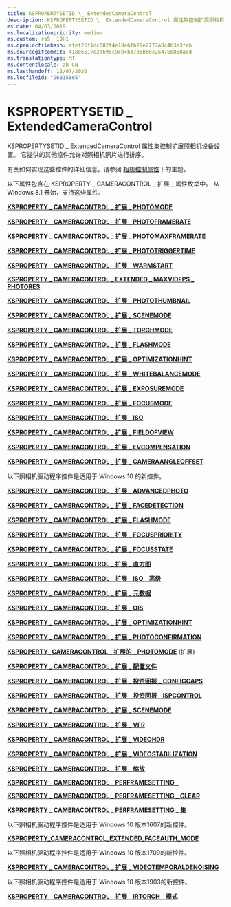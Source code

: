 ```yaml
---
title: KSPROPERTYSETID \_ ExtendedCameraControl
description: KSPROPERTYSETID \_ ExtendedCameraControl 属性集控制扩展照相机设备设置。 它提供的其他控件允许对照相机照片进行排序。
ms.date: 04/03/2019
ms.localizationpriority: medium
ms.custom: rs5, 19H1
ms.openlocfilehash: afef26f1dc002f4e18e6fb29e2177a0c4b3e3feb
ms.sourcegitcommit: 418e6617e2a695c9cb4b37b5b60e264760858acd
ms.translationtype: MT
ms.contentlocale: zh-CN
ms.lasthandoff: 12/07/2020
ms.locfileid: "96815805"
---
```

# <a name="kspropertysetid_extendedcameracontrol"></a>KSPROPERTYSETID \_ ExtendedCameraControl

KSPROPERTYSETID \_ ExtendedCameraControl 属性集控制扩展照相机设备设置。 它提供的其他控件允许对照相机照片进行排序。

有关如何实现这些控件的详细信息，请参阅 [相机控制属性](./camera-control-properties.md#win8-1-extended-props)下的主题。

以下属性包含在 KSPROPERTY \_ CAMERACONTROL \_ 扩展 \_ 属性枚举中。 从 Windows 8.1 开始，支持这些属性。

[**KSPROPERTY \_ CAMERACONTROL \_ 扩展 \_ PHOTOMODE**](ksproperty-cameracontrol-extended-photomode.md)

[**KSPROPERTY \_ CAMERACONTROL \_ 扩展 \_ PHOTOFRAMERATE**](ksproperty-cameracontrol-extended-photoframerate.md)

[**KSPROPERTY \_ CAMERACONTROL \_ 扩展 \_ PHOTOMAXFRAMERATE**](ksproperty-cameracontrol-extended-photomaxframerate.md)

[**KSPROPERTY \_ CAMERACONTROL \_ 扩展 \_ PHOTOTRIGGERTIME**](ksproperty-cameracontrol-extended-phototriggertime.md)

[**KSPROPERTY \_ CAMERACONTROL \_ 扩展 \_ WARMSTART**](ksproperty-cameracontrol-extended-warmstart.md)

[**KSPROPERTY \_ CAMERACONTROL \_ EXTENDED \_ MAXVIDFPS \_ PHOTORES**](ksproperty-cameracontrol-extended-maxvidfps-photores.md)

[**KSPROPERTY \_ CAMERACONTROL \_ 扩展 \_ PHOTOTHUMBNAIL**](ksproperty-cameracontrol-extended-photothumbnail.md)

[**KSPROPERTY \_ CAMERACONTROL \_ 扩展 \_ SCENEMODE**](ksproperty-cameracontrol-extended-scenemode.md)

[**KSPROPERTY \_ CAMERACONTROL \_ 扩展 \_ TORCHMODE**](ksproperty-cameracontrol-extended-torchmode.md)

[**KSPROPERTY \_ CAMERACONTROL \_ 扩展 \_ FLASHMODE**](ksproperty-cameracontrol-extended-flashmode.md)

[**KSPROPERTY \_ CAMERACONTROL \_ 扩展 \_ OPTIMIZATIONHINT**](ksproperty-cameracontrol-extended-optimizationhint.md)

[**KSPROPERTY \_ CAMERACONTROL \_ 扩展 \_ WHITEBALANCEMODE**](ksproperty-cameracontrol-extended-whitebalancemode.md)

[**KSPROPERTY \_ CAMERACONTROL \_ 扩展 \_ EXPOSUREMODE**](ksproperty-cameracontrol-extended-exposuremode.md)

[**KSPROPERTY \_ CAMERACONTROL \_ 扩展 \_ FOCUSMODE**](ksproperty-cameracontrol-extended-focusmode.md)

[**KSPROPERTY \_ CAMERACONTROL \_ 扩展 \_ ISO**](ksproperty-cameracontrol-extended-iso.md)

[**KSPROPERTY \_ CAMERACONTROL \_ 扩展 \_ FIELDOFVIEW**](ksproperty-cameracontrol-extended-fieldofview.md)

[**KSPROPERTY \_ CAMERACONTROL \_ 扩展 \_ EVCOMPENSATION**](ksproperty-cameracontrol-extended-evcompensation.md)

[**KSPROPERTY \_ CAMERACONTROL \_ 扩展 \_ CAMERAANGLEOFFSET**](ksproperty-cameracontrol-extended-cameraangleoffset.md)

以下照相机驱动程序控件是适用于 Windows 10 的新控件。

[**KSPROPERTY \_ CAMERACONTROL \_ 扩展 \_ ADVANCEDPHOTO**](ksproperty-cameracontrol-extended-advancedphoto.md)

[**KSPROPERTY \_ CAMERACONTROL \_ 扩展 \_ FACEDETECTION**](ksproperty-cameracontrol-extended-facedetection.md)

[**KSPROPERTY \_ CAMERACONTROL \_ 扩展 \_ FLASHMODE**](ksproperty-cameracontrol-extended-flashmode2.md)

[**KSPROPERTY \_ CAMERACONTROL \_ 扩展 \_ FOCUSPRIORITY**](ksproperty-cameracontrol-extended-focuspriority.md)

[**KSPROPERTY \_ CAMERACONTROL \_ 扩展 \_ FOCUSSTATE**](ksproperty-cameracontrol-extended-focusstate.md)

[**KSPROPERTY \_ CAMERACONTROL \_ 扩展 \_ 直方图**](ksproperty-cameracontrol-extended-histogram.md)

[**KSPROPERTY \_ CAMERACONTROL \_ 扩展 \_ ISO \_ 高级**](ksproperty-cameracontrol-extended-iso-advanced.md)

[**KSPROPERTY \_ CAMERACONTROL \_ 扩展 \_ 元数据**](ksproperty-cameracontrol-extended-metadata.md)

[**KSPROPERTY \_ CAMERACONTROL \_ 扩展 \_ OIS**](ksproperty-cameracontrol-extended-ois.md)

[**KSPROPERTY \_ CAMERACONTROL \_ 扩展 \_ OPTIMIZATIONHINT**](ksproperty-cameracontrol-extended-optimizationhint-.md)

[**KSPROPERTY \_ CAMERACONTROL \_ 扩展 \_ PHOTOCONFIRMATION**](ksproperty-cameracontrol-extended-photoconfirmation.md)

[**KSPROPERTY \_CAMERACONTROL \_ 扩展的 \_ PHOTOMODE**](ksproperty-cameracontrol-extended-photomode2.md) (扩展) 

[**KSPROPERTY \_ CAMERACONTROL \_ 扩展 \_ 配置文件**](ksproperty-cameracontrol-extended-profile.md)

[**KSPROPERTY \_ CAMERACONTROL \_ 扩展 \_ 投资回报 \_ CONFIGCAPS**](ksproperty-cameracontrol-extended-roi-configcaps.md)

[**KSPROPERTY \_ CAMERACONTROL \_ 扩展 \_ 投资回报 \_ ISPCONTROL**](ksproperty-cameracontrol-extended-roi-ispcontrol.md)

[**KSPROPERTY \_ CAMERACONTROL \_ 扩展 \_ SCENEMODE**](ksproperty-cameracontrol-extended-scenemode2.md)

[**KSPROPERTY \_ CAMERACONTROL \_ 扩展 \_ VFR**](ksproperty-cameracontrol-extended-vfr.md)

[**KSPROPERTY \_ CAMERACONTROL \_ 扩展 \_ VIDEOHDR**](ksproperty-cameracontrol-extended-videohdr.md)

[**KSPROPERTY \_ CAMERACONTROL \_ 扩展 \_ VIDEOSTABILIZATION**](ksproperty-cameracontrol-extended-videostabilization.md)

[**KSPROPERTY \_ CAMERACONTROL \_ 扩展 \_ 缩放**](ksproperty-cameracontrol-extended-zoom.md)

[**KSPROPERTY \_ CAMERACONTROL \_ PERFRAMESETTING \_**](ksproperty-cameracontrol-perframesetting-capability.md)

[**KSPROPERTY \_ CAMERACONTROL \_ PERFRAMESETTING \_ CLEAR**](ksproperty-cameracontrol-perframesetting-clear.md)

[**KSPROPERTY \_ CAMERACONTROL \_ PERFRAMESETTING \_ 集**](ksproperty-cameracontrol-perframesetting-set.md)

以下照相机驱动程序控件是适用于 Windows 10 版本1607的新控件。

[**KSPROPERTY\_CAMERACONTROL\_EXTENDED\_FACEAUTH\_MODE**](ksproperty-cameracontrol-extended-faceauth-mode.md)

以下照相机驱动程序控件是适用于 Windows 10 版本1709的新控件。

[**KSPROPERTY \_ CAMERACONTROL \_ 扩展 \_ VIDEOTEMPORALDENOISING**](ksproperty-cameracontrol-extended-videotemporaldenoising.md)

以下照相机驱动程序控件是适用于 Windows 10 版本1903的新控件。

[**KSPROPERTY \_ CAMERACONTROL \_ 扩展 \_ IRTORCH \_ 模式**](ksproperty-cameracontrol-extended-irtorchmode.md)
